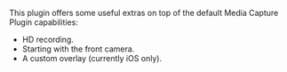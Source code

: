 This plugin offers some useful extras on top of the default Media Capture Plugin capabilities:

- HD recording.
- Starting with the front camera.
- A custom overlay (currently iOS only).
